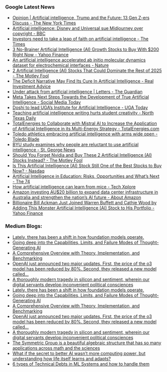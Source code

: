 ### Google Latest News
<!-- GOOGLE-NEWS-CONTENT:START -->

- [Opinion | Artificial intelligence, Trump and the Future: 13 Gen Z-ers Discuss - The New York Times](https://news.google.com/rss/articles/CBMijgFBVV95cUxPRjMxbGRjajNXRXVWalFYbEVCNmxjN2RESmlRa25kUkxHbnFnOWlqOGthdWFCenY4d3RoUy1YbEJ4aERfWi1SMHhTR2x2R1NXRVJrdWZod01lc1I1X3FlNkNmUFZDR3ZEMnJxTExRSjZxYm5CeHJVTkp4Sm9jN2FmNWhYVnVPZGlBaVFCQnV3?oc=5)
- [Artificial intelligence: Disney and Universal sue Midjourney over copyright - BBC](https://news.google.com/rss/articles/CBMiWkFVX3lxTFB4Vk5LVzdfS1JwM0tDSl84QjNodHNyLXpuc1hWTEtBVFAwSHNtekZJeEprVGhhTXczR0FsWlcyM1lJLXZTTm9zbzRmY3hHWGd2N1VWNTdGOC1ld9IBX0FVX3lxTE9VblJfdE9IbGNFaWdwUGJ2MGkwcTZTRXRZX0ppYlRkdjBnTnNCSlNRcVMxZGtTU05Qc05aai1iVFp6Yk9KQlN5M05zSjJ5ZFB5eHNFQ0VoeHJSem9YLU5v?oc=5)
- [Investors need to take a leap of faith on artificial intelligence - The Times](https://news.google.com/rss/articles/CBMizgFBVV95cUxNLWpWc1dUNFBoM3phRDJYek5vNzVUX3o5NUJCNjc4ajNSWEVRbkJLSkw4aFQyZkppeXEzeWpoRmNYLWlQaGxnRXBzQnRtSlA1NkdFNXVOLTVyT282NE1sbVJobXQ1bS00TkRocjdVSFNTMmVtRkJtb1R2Yk9VRURxeU1iOFN0Nm1NbU1SMVBqb3dXYlB4ckh1cFdVVHFGWVRxbHRjMWxPOEZkSWpRWlJjUjdiYlRNQk44WU9ySW51QlhoUUp1QkVLakJxVWhoZw?oc=5)
- [3 No-Brainer Artificial Intelligence (AI) Growth Stocks to Buy With $200 Right Now - Yahoo Finance](https://news.google.com/rss/articles/CBMiigFBVV95cUxOQTZmUXFBcjRtRldIRkRlOWZ0dTRsRTNJcHU3dDBvb1JfN0Zva1lMVHU1N1RwQjJyblYzWTd2WFNra2R0QkZLWWRKQVZXNjF1UVkzS3FSU29sU2RLaks0VGVacjQ5QzhSeGJ0VFc5N2U4N1JSYW4wZktUUGdyZnk5bFZiNEZZUGtTUlE?oc=5)
- [An artificial intelligence accelerated ab initio molecular dynamics dataset for electrochemical interfaces - Nature](https://news.google.com/rss/articles/CBMiX0FVX3lxTE5XcUFzdU1qcXBxVWZSS2x4ZkNJdklQWE5fc2RjRTRFdEZZSXJKOVRka3RXMlJpZURLWXNmVUhqdDBnSlpmQktSOS1aaEtKY3RxaXdJV21mN1hCWWV0eGdz?oc=5)
- [2 Artificial Intelligence (AI) Stocks That Could Dominate the Rest of 2025 - The Motley Fool](https://news.google.com/rss/articles/CBMid0FVX3lxTE5oMm9pbDdSUVJMNElENzU3VUxMMUpQME9tU3lGSDUwREprOGY0dERPdFo5cFNjbC13dFR2N2NnSm1icndvUVFrTk41b1dBVVVaZkNtbFlLdnEwYk5TeWoxRVJ1U3hsTm9LN3BQYjdqQlFVanVlNjJz?oc=5)
- [The Deficit Narrative May Find Its Cure In Artificial Intelligence - Real Investment Advice](https://news.google.com/rss/articles/CBMitgFBVV95cUxNNHBfYmdHcnJaa3RkMFFmbUFlMUE5SUFFd05feUh0MDJyOE5tQnY1SEhNdW9rcTlCQ0Q0VzhPMlVmZWJSUDlrck4wc0hzcUtxTU94YlJIX0xhVlRjVW1HbnRtamctTEJSWFhoMkRoVUN0bWJjbGJYR1UyME9jcGVEaEs1ajB1OWF1VlFjTjFTR1dpM3Bmb29RTmNZaVVTd1V6dzJEd25jdU5WV29NeWxoNUtqRGdPUQ?oc=5)
- [Under attack from artificial intelligence | Letters - The Guardian](https://news.google.com/rss/articles/CBMikAFBVV95cUxOVWFHSF9zb0w3SnJpYWVCUW5CWEVrSGx3VzdncGZWX0NmWFI2ZXdWSFdwaEVNM3RrY3pWNEtSSkZmbVlnMkZMRnRfOGZPUEFEdTg1T1V4WTlDT29Ma2p5Rms0UHl1MkpGNkNzZ05DSTNFdkJWU2ZlLXVydFA5TU5hemdScjhUOTQzRU1OV3gwVnU?oc=5)
- [Meta Takes Next Steps Towards the Development of True Artificial Intelligence - Social Media Today](https://news.google.com/rss/articles/CBMinAFBVV95cUxNTTBZcGFMdzkzblRNUGdXTGQ0MWZaa3lMMWEtclRMQ1pQbW1jUDc3cC1KeTVRbW1uODJwaS1VZWlzX19uellTY0ljMWxiWVFpQkJSZ3B3OFpONTI5VEF3MTF3Znpwc2xPamoxY0ljTl9PUHZqMHdfNmZCdmZLa2JwOHIyc0xuMHpxaHdLQzV0SjFGMy1KbENmSzByVF8?oc=5)
- [Doshi to lead UGA’s Institute for Artificial Intelligence - UGA Today](https://news.google.com/rss/articles/CBMihAFBVV95cUxPb0pFVzlfMGV4clN1b0RhUVp3YUpxZTczVl9kSGE2aGFId3l4S2IzSmZvUjFBUmYwNzd0ODZIUTlPcTJJd2VYdXFxLXkyMDEwbk1QN1BsNnBKQzBDY2Z1MnA0N1ZkVlQtdXRtZ0wxMmxqZnBfM1FHT1FLU3p6Y0k3MHB4WW7SAYoBQVVfeXFMTmt5dkxfTXh5d19yY2VnRjAwTl9oeUFYRnBvSnFYYXh2Sm1vOWkyU1BlSkkyY250TkRicjZheGU3V2ZsTXRUQ3lPT3hqMnl6RVM3dzlRd2tHUldscDlFNDZjeFFxNkprYUcwbzE5NV9UWXZPZjRGRXc0QS1nZHpGcHpqTUtvTmhoQzZR?oc=5)
- [Teaching artificial intelligence writing hurts student creativity - North Texas Daily](https://news.google.com/rss/articles/CBMi4AFBVV95cUxPWmhIVE90ZnIta25oLUtXcmJVUWN1Vk50SnhKVjQ1T00zVFFRdE1YdmhpUnVISVBBOW5ud0tJdUNuc1V0VHNVY1BKam5kMVpPbDU0UE9XRnJwaEdISXkxMy0zYlF4MEVBcVlfZ19kbEoxeHdDcjM3ZzY0Rmc2Nm92VUNiQ0xOWUF4TVhwM1QyQ0dxNXhJaC0xRUcxTFNkUXQtTzRLcFlSUWh2Z2dNUDU4RzRKb05KQWVxRmQ5ZUNiX1U4d21FQU9GM3Z2aG1pWElVNEhSMW1icWdYdVBMUXlmMQ?oc=5)
- [TotalEnergies to Collaborate with Mistral AI to Increase the Application of Artificial Intelligence in its Multi-Energy Strategy - TotalEnergies.com](https://news.google.com/rss/articles/CBMitAFBVV95cUxQNWxKNGhpNHNLWDdIT29qOFZLLVVPMEZ5N0s4RGpNbHFzUDRhM2p3ZzNoSGZ3TjFraGFDQzJraG9uODNQQWI2MEEzcDNVYjZ5RnljU0tvMWhoZTBjX3pXMXk3Q1JSbHU3djJtRU9jS2RKRi1icDFtelQ5SmRTaXFfUTBrT0NPRUFhUjcxdkhib2FCSmNhemlrcHpFVDJLLTBCYmRnRGdaZU5XYXNJeTZFeHNLVEk?oc=5)
- [Toledo athletics embracing artificial intelligence with arms wide open - Toledo Blade](https://news.google.com/rss/articles/CBMi1gFBVV95cUxQRXM1ZHMtT043WWZZQVBHZFdZMzZLUElDbXJMZHRhMEVzbFlvZU9ORFdMUzh6NVRobW8zb05EZlozV21uM25sTlZadkcyVHVVb2s0dERic1YzaFRoRnBCZFl4V0ZLaUVHbS02a0o3M3VqSjlKRXdTY0Q5QThhdm9NWU9Rc2dKb2hjYV9MTGZoYXFFSjROaDZzUkNuMWdocld3T1UwVDU1c3ptanpLT3NaMHdNYUpUN1kweGkzc2ZROVpXbkZPZlo2SGJpTVBsZk5ETkROQkVn?oc=5)
- [BYU study examines why people are reluctant to use artificial intelligence - St. George News](https://news.google.com/rss/articles/CBMi7wFBVV95cUxQY3FNcDJ5bFpuVjdFa3hyZFcyd09lOTkzRTRoVmVwMEhkWjZWNVdldENvWUprX2FLM3pUcFVJUDl6YjVvd0lUMXo2OC1lYzVJUzBkUzgyaHlqNHZ4UDBtWVIxVmhGVS1TejNrZmhhUnRiUzdvVVBtS0J5T2hrWlNETFVfRmtwNnptR0dTUmlmMnp5VXBCbDVDV19QclhwMUtJRF9MX01RZDREOGVxbFJhQWlITnhFNEloOG1BdE9Rbm55LVV4TTVua2hvaGxKVE5uS1N3X3pnZjdCUHZfdHlmQmZjOWhSdkxMai0zN21mUQ?oc=5)
- [Should You Forget Nvidia and Buy These 2 Artificial Intelligence (AI) Stocks Instead? - The Motley Fool](https://news.google.com/rss/articles/CBMimAFBVV95cUxNdVkxWTNmRmJ2SlVOU0pnUGlWdzFaVVJrbmZEZFBPZi03SlliY3hyVDIxbGxLSWZMcFMzTzVSLS1CMTVsREZWWEpGMERtb2pfdjVQMGFXSnl5bDdFMmRfVGNYeXdCQ3FpVEZVSXpjczJtSk5Bc1Z3OGxZbmVJTEN4T0FqeWZFREJBZWE1Vk5rMlFBTGJzN3NKZw?oc=5)
- [Is This Artificial Intelligence (AI) Stock Still One of the Best Stocks to Buy Now? - Nasdaq](https://news.google.com/rss/articles/CBMimgFBVV95cUxPaklqaDhXZkZzX0JLeVpqZS1qMWJkalVRTWVHLUE0U3VjZkxLUHVFSm9ldGNpMlRZQk1MUENCWjN3X3ZCeTNHM012M050cGpFQlBjX1NLVzJLUThFcjNyc1p4SlRKbzFtcnQxWTczMVBXekE0YTBxeXpjR2NTRi14NU9pc3YycW1BcXFaNS02bnZzdm1UUlUtN0ZR?oc=5)
- [Artificial Intelligence in Education: Risks, Opportunities and What’s Next - The 74](https://news.google.com/rss/articles/CBMirgFBVV95cUxNOXAxQV9IX0NDN2FQUzd2TVFiVFNDakVGYkg4VS1ESXV0VnJVR2IxbWNmbUl0UjZySTdoNk1PaDl0d0R4d3F2UkxodHRPMVhHaFNQTHUyclp1R2lfT0tUaFM5dDA5V0lZVEVuZ041ZDhJamp2Wjg5U0FhNzRwdmtrWmw3eTlYM0MwQllBclhKZkpETGttNnV4QmFaTGFxdk5qVW5YUExwVVVNZFJyRXc?oc=5)
- [How artificial intelligence can learn from mice - Tech Xplore](https://news.google.com/rss/articles/CBMieEFVX3lxTE9wRHQwZUU3SmJPTXN3LWVvUGhEVG9mZERTa1dJaDB0TG5qTWI0aFRpUFRQNnRBbzRfUURrTExwb3NURWFnNVRSQ1NuNXV4a0FjUjJ3U1A0NXJtSUVGLXRXV3VncTAxLWsydjNtSjlob3FMNVQxTUlGOQ?oc=5)
- [Amazon investing AU$20 billion to expand data center infrastructure in Australia and strengthen the nation’s AI future - About Amazon](https://news.google.com/rss/articles/CBMihgFBVV95cUxQdGwxeUY5WVMxLV9mLWhmeXU1c21aQnYyWm1yZkhta3R2VmJSUWR3REdzQTMwLVNKS29Sa1pzdm1INHJMa1NHSVN0c09qSHBnT3lMWVNPS004TTYzLTFMTllRQmlqZXlpcVpDREhQUUE2aGczMmxqNjZFd01PSXFtazZrb1V5dw?oc=5)
- [Billionaire Bill Ackman Just Joined Warren Buffett and Cathie Wood by Adding This Monster Artificial Intelligence (AI) Stock to His Portfolio - Yahoo Finance](https://news.google.com/rss/articles/CBMiiAFBVV95cUxOc3M2NExqY0Yzcl9XLS1IUE5RbHIzWVBpWGdBaFJyX1NhTXNCNEJyTU04akJXNm5ZT0w0NWZ0b0w1RXBiX05uajBnY2dEY0RBNEQxZXRNTjhFbmoyaFlxNTRWUC1LYXRTRWJNNjM4RnJMdmU1d2ZLQVZrSVh3OThqcTRrZEZtMU5T?oc=5)<!-- GOOGLE-NEWS-CONTENT:END -->

### Medium Blogs:
<!-- MEDIUM-CONTENT:START -->

- [Lately, there has been a shift in how foundation models operate.](https://medium.com/@nikoskafritsas/timer-xl-long-context-foundation-model-for-time-series-forecasting-7bc4a2d6ac09?source=topic_portal---recommended_stories---machine_learning---0-107--------------------e5b42bc6_3ea7_4976_8d08_7621b09f273c--------------)
- [Going deep into the Capabilities, Limits, and Failure Modes of Thought-Generating AI](https://medium.com/gitconnected/too-many-thoughts-for-nothing-can-large-reasoning-models-really-reason-aeddbe191670?source=topic_portal---recommended_stories---machine_learning---1-107--------------------e5b42bc6_3ea7_4976_8d08_7621b09f273c--------------)
- [A Comprehensive Overview with Theory, Implementation, and Benchmarking](https://medium.com/gitconnected/the-reinforcement-learning-algorithmic-landscape-577ade2cc485?source=topic_portal---recommended_stories---machine_learning---2-107--------------------e5b42bc6_3ea7_4976_8d08_7621b09f273c--------------)
- [OpenAI just announced two major updates. First, the price of the o3 model has been reduced by 80%. Second, they released a new model called…](https://medium.com/generative-ai/openai-introduces-o3-pro-model-aece6ba21f60?source=topic_portal---recommended_stories---machine_learning---3-107--------------------e5b42bc6_3ea7_4976_8d08_7621b09f273c--------------)
- [A thoroughly modern tragedy in silicon and sentiment, wherein our digital servants develop inconvenient political consciences](https://medium.com/generative-ai/your-ai-chatbot-has-political-opinions-and-theyre-not-what-you-think-8faf3e07bb4b?source=topic_portal---recommended_stories---machine_learning---4-107--------------------e5b42bc6_3ea7_4976_8d08_7621b09f273c--------------)
- [Lately, there has been a shift in how foundation models operate.](https://medium.com/@nikoskafritsas/timer-xl-long-context-foundation-model-for-time-series-forecasting-7bc4a2d6ac09?source=topic_portal---recommended_stories---machine_learning---0-107--------------------e5b42bc6_3ea7_4976_8d08_7621b09f273c--------------)
- [Going deep into the Capabilities, Limits, and Failure Modes of Thought-Generating AI](https://medium.com/gitconnected/too-many-thoughts-for-nothing-can-large-reasoning-models-really-reason-aeddbe191670?source=topic_portal---recommended_stories---machine_learning---1-107--------------------e5b42bc6_3ea7_4976_8d08_7621b09f273c--------------)
- [A Comprehensive Overview with Theory, Implementation, and Benchmarking](https://medium.com/gitconnected/the-reinforcement-learning-algorithmic-landscape-577ade2cc485?source=topic_portal---recommended_stories---machine_learning---2-107--------------------e5b42bc6_3ea7_4976_8d08_7621b09f273c--------------)
- [OpenAI just announced two major updates. First, the price of the o3 model has been reduced by 80%. Second, they released a new model called…](https://medium.com/generative-ai/openai-introduces-o3-pro-model-aece6ba21f60?source=topic_portal---recommended_stories---machine_learning---3-107--------------------e5b42bc6_3ea7_4976_8d08_7621b09f273c--------------)
- [A thoroughly modern tragedy in silicon and sentiment, wherein our digital servants develop inconvenient political consciences](https://medium.com/generative-ai/your-ai-chatbot-has-political-opinions-and-theyre-not-what-you-think-8faf3e07bb4b?source=topic_portal---recommended_stories---machine_learning---4-107--------------------e5b42bc6_3ea7_4976_8d08_7621b09f273c--------------)
- [The Symmetric Group is a beautiful algebraic structure that has so many applications across math and the sciences](https://medium.com/@keith-mcnulty/an-introduction-to-one-of-the-most-beautiful-and-useful-structures-in-mathematics-bde2236d9d80?source=topic_portal---recommended_stories---machine_learning---5-107--------------------e5b42bc6_3ea7_4976_8d08_7621b09f273c--------------)
- [What if the secret to better AI wasn’t more computing power, but understanding how life itself learns and adapts?](https://medium.com/@javier-marin/ape-how-biology-taught-me-to-fine-tune-ai-models-33-better-c3ca818f67ec?source=topic_portal---recommended_stories---machine_learning---6-107--------------------e5b42bc6_3ea7_4976_8d08_7621b09f273c--------------)
- [6 types of Technical Debts in ML Systems and how to handle them](https://medium.com/gitconnected/technical-debt-in-ml-systems-that-no-one-is-talking-about-f1fde3daaebc?source=topic_portal---recommended_stories---machine_learning---7-107--------------------e5b42bc6_3ea7_4976_8d08_7621b09f273c--------------)<!-- MEDIUM-CONTENT:END -->
